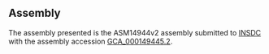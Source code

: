 

Assembly
--------

The assembly presented is the ASM14944v2 assembly submitted to
[INSDC](http://www.insdc.org) with the assembly accession
[GCA\_000149445.2](http://www.ebi.ac.uk/ena/data/view/GCA_000149445.2).
